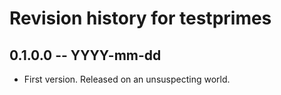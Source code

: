 # Revision history for testprimes

## 0.1.0.0 -- YYYY-mm-dd

* First version. Released on an unsuspecting world.
